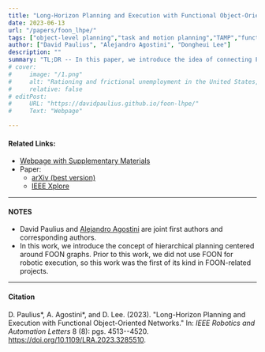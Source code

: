 ```yaml
---
title: "Long-Horizon Planning and Execution with Functional Object-Oriented Networks" 
date: 2023-06-13
url: "/papers/foon_lhpe/"
tags: ["object-level planning","task and motion planning","TAMP","functional object-oriented networks", "FOON"]
author: ["David Paulius", "Alejandro Agostini", "Dongheui Lee"]
description: "" 
summary: "TL;DR -- In this paper, we introduce the idea of connecting FOONs to robotic task and motion planning. We automatically transform a FOON graph, which exists at the object level (i.e., it is a representation that uses meaningful labels or expressions close to human language), into task planning specifications written in PDDL (not a very intuitive way to communicate about tasks)." 
# cover:
#     image: "/1.png"
#     alt: "Rationing and frictional unemployment in the United States, 1964–2009"
#     relative: false
# editPost:
#     URL: "https://davidpaulius.github.io/foon-lhpe/"
#     Text: "Webpage"

---
```


#### Related Links:

+ [Webpage with Supplementary Materials](https://davidpaulius.github.io/foon-lhpe/)
+ Paper: 
  + [arXiv (best version)](https://arxiv.org/abs/2207.05800)
  + [IEEE Xplore](https://ieeexplore.ieee.org/abstract/document/10149517/)

---

#### NOTES

+ David Paulius and [Alejandro Agostini](https://alejandroagostini.github.io/) are joint first authors and corresponding authors.
+ In this work, we introduce the concept of hierarchical planning centered around FOON graphs. Prior to this work, we did not use FOON for robotic execution, so this work was the first of its kind in FOON-related projects.

---

#### Citation

D. Paulius*, A. Agostini*, and D. Lee. (2023). "Long-Horizon Planning and Execution with Functional Object-Oriented Networks." In: *IEEE Robotics and Automation Letters* 8 (8): pgs. 4513--4520. https://doi.org/10.1109/LRA.2023.3285510.

